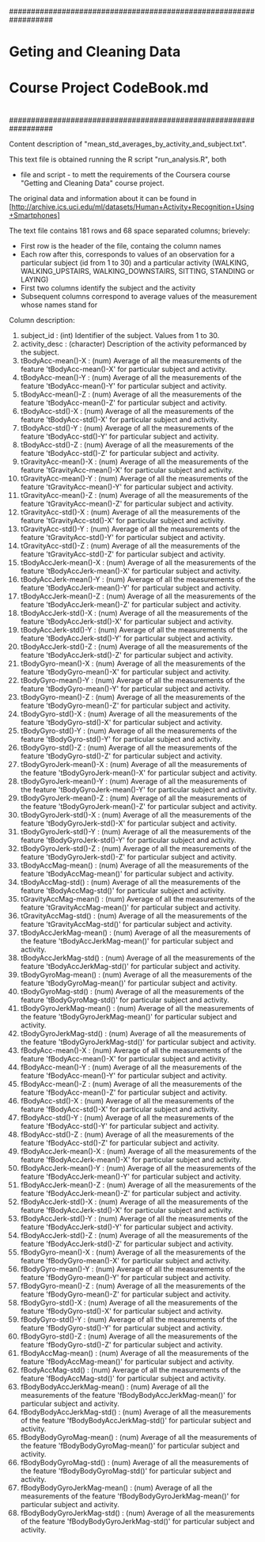 ##################################################################
#
# Geting and Cleaning Data
#
# Course Project CodeBook.md
#
##################################################################

Content description of "mean_std_averages_by_activity_and_subject.txt".

This text file is obtained running the R script "run_analysis.R", both 
- file and script - to mett the requirements of the Coursera course 
"Getting and Cleaning Data" course project.

The original data and information about it can be found in [http://archive.ics.uci.edu/ml/datasets/Human+Activity+Recognition+Using+Smartphones]

The text file contains 181 rows and 68 space separated columns; brievely:
- First row is the header of the file, containg the column names
- Each row after this, corresponds to values of an observation for a particular 
subject (id from 1 to 30) and a particular activity (WALKING, WALKING_UPSTAIRS, 
WALKING_DOWNSTAIRS, SITTING, STANDING or LAYING)
- First two columns identify the  subject and the activity
- Subsequent columns correspond to average values of the measurement whose names
stand for

Column description:

1. subject_id : (int) Identifier of the subject. Values from 1 to 30.
2. activity_desc : (character) Description of the activity peformanced by the subject.
3. tBodyAcc-mean()-X : (num) Average of all the measurements of the feature 'tBodyAcc-mean()-X' for particular subject and activity.
4. tBodyAcc-mean()-Y : (num) Average of all the measurements of the feature 'tBodyAcc-mean()-Y' for particular subject and activity.
5. tBodyAcc-mean()-Z : (num) Average of all the measurements of the feature 'tBodyAcc-mean()-Z' for particular subject and activity.
6. tBodyAcc-std()-X : (num) Average of all the measurements of the feature 'tBodyAcc-std()-X' for particular subject and activity.
7. tBodyAcc-std()-Y : (num) Average of all the measurements of the feature 'tBodyAcc-std()-Y' for particular subject and activity.
8. tBodyAcc-std()-Z : (num) Average of all the measurements of the feature 'tBodyAcc-std()-Z' for particular subject and activity.
9. tGravityAcc-mean()-X : (num) Average of all the measurements of the feature 'tGravityAcc-mean()-X' for particular subject and activity.
10. tGravityAcc-mean()-Y : (num) Average of all the measurements of the feature 'tGravityAcc-mean()-Y' for particular subject and activity.
11. tGravityAcc-mean()-Z : (num) Average of all the measurements of the feature 'tGravityAcc-mean()-Z' for particular subject and activity.
12. tGravityAcc-std()-X : (num) Average of all the measurements of the feature 'tGravityAcc-std()-X' for particular subject and activity.
13. tGravityAcc-std()-Y : (num) Average of all the measurements of the feature 'tGravityAcc-std()-Y' for particular subject and activity.
14. tGravityAcc-std()-Z : (num) Average of all the measurements of the feature 'tGravityAcc-std()-Z' for particular subject and activity.
15. tBodyAccJerk-mean()-X : (num) Average of all the measurements of the feature 'tBodyAccJerk-mean()-X' for particular subject and activity.
16. tBodyAccJerk-mean()-Y : (num) Average of all the measurements of the feature 'tBodyAccJerk-mean()-Y' for particular subject and activity.
17. tBodyAccJerk-mean()-Z : (num) Average of all the measurements of the feature 'tBodyAccJerk-mean()-Z' for particular subject and activity.
18. tBodyAccJerk-std()-X : (num) Average of all the measurements of the feature 'tBodyAccJerk-std()-X' for particular subject and activity.
19. tBodyAccJerk-std()-Y : (num) Average of all the measurements of the feature 'tBodyAccJerk-std()-Y' for particular subject and activity.
20. tBodyAccJerk-std()-Z : (num) Average of all the measurements of the feature 'tBodyAccJerk-std()-Z' for particular subject and activity.
21. tBodyGyro-mean()-X : (num) Average of all the measurements of the feature 'tBodyGyro-mean()-X' for particular subject and activity.
22. tBodyGyro-mean()-Y : (num) Average of all the measurements of the feature 'tBodyGyro-mean()-Y' for particular subject and activity.
23. tBodyGyro-mean()-Z : (num) Average of all the measurements of the feature 'tBodyGyro-mean()-Z' for particular subject and activity.
24. tBodyGyro-std()-X : (num) Average of all the measurements of the feature 'tBodyGyro-std()-X' for particular subject and activity.
25. tBodyGyro-std()-Y : (num) Average of all the measurements of the feature 'tBodyGyro-std()-Y' for particular subject and activity.
26. tBodyGyro-std()-Z : (num) Average of all the measurements of the feature 'tBodyGyro-std()-Z' for particular subject and activity.
27. tBodyGyroJerk-mean()-X : (num) Average of all the measurements of the feature 'tBodyGyroJerk-mean()-X' for particular subject and activity.
28. tBodyGyroJerk-mean()-Y : (num) Average of all the measurements of the feature 'tBodyGyroJerk-mean()-Y' for particular subject and activity.
29. tBodyGyroJerk-mean()-Z : (num) Average of all the measurements of the feature 'tBodyGyroJerk-mean()-Z' for particular subject and activity.
30. tBodyGyroJerk-std()-X : (num) Average of all the measurements of the feature 'tBodyGyroJerk-std()-X' for particular subject and activity.
31. tBodyGyroJerk-std()-Y : (num) Average of all the measurements of the feature 'tBodyGyroJerk-std()-Y' for particular subject and activity.
32. tBodyGyroJerk-std()-Z : (num) Average of all the measurements of the feature 'tBodyGyroJerk-std()-Z' for particular subject and activity.
33. tBodyAccMag-mean() : (num) Average of all the measurements of the feature 'tBodyAccMag-mean()' for particular subject and activity.
34. tBodyAccMag-std() : (num) Average of all the measurements of the feature 'tBodyAccMag-std()' for particular subject and activity.
35. tGravityAccMag-mean() : (num) Average of all the measurements of the feature 'tGravityAccMag-mean()' for particular subject and activity.
36. tGravityAccMag-std() : (num) Average of all the measurements of the feature 'tGravityAccMag-std()' for particular subject and activity.
37. tBodyAccJerkMag-mean() : (num) Average of all the measurements of the feature 'tBodyAccJerkMag-mean()' for particular subject and activity.
38. tBodyAccJerkMag-std() : (num) Average of all the measurements of the feature 'tBodyAccJerkMag-std()' for particular subject and activity.
39. tBodyGyroMag-mean() : (num) Average of all the measurements of the feature 'tBodyGyroMag-mean()' for particular subject and activity.
40. tBodyGyroMag-std() : (num) Average of all the measurements of the feature 'tBodyGyroMag-std()' for particular subject and activity.
41. tBodyGyroJerkMag-mean() : (num) Average of all the measurements of the feature 'tBodyGyroJerkMag-mean()' for particular subject and activity.
42. tBodyGyroJerkMag-std() : (num) Average of all the measurements of the feature 'tBodyGyroJerkMag-std()' for particular subject and activity.
43. fBodyAcc-mean()-X : (num) Average of all the measurements of the feature 'fBodyAcc-mean()-X' for particular subject and activity.
44. fBodyAcc-mean()-Y : (num) Average of all the measurements of the feature 'fBodyAcc-mean()-Y' for particular subject and activity.
45. fBodyAcc-mean()-Z : (num) Average of all the measurements of the feature 'fBodyAcc-mean()-Z' for particular subject and activity.
46. fBodyAcc-std()-X : (num) Average of all the measurements of the feature 'fBodyAcc-std()-X' for particular subject and activity.
47. fBodyAcc-std()-Y : (num) Average of all the measurements of the feature 'fBodyAcc-std()-Y' for particular subject and activity.
48. fBodyAcc-std()-Z : (num) Average of all the measurements of the feature 'fBodyAcc-std()-Z' for particular subject and activity.
49. fBodyAccJerk-mean()-X : (num) Average of all the measurements of the feature 'fBodyAccJerk-mean()-X' for particular subject and activity.
50. fBodyAccJerk-mean()-Y : (num) Average of all the measurements of the feature 'fBodyAccJerk-mean()-Y' for particular subject and activity.
51. fBodyAccJerk-mean()-Z : (num) Average of all the measurements of the feature 'fBodyAccJerk-mean()-Z' for particular subject and activity.
52. fBodyAccJerk-std()-X : (num) Average of all the measurements of the feature 'fBodyAccJerk-std()-X' for particular subject and activity.
53. fBodyAccJerk-std()-Y : (num) Average of all the measurements of the feature 'fBodyAccJerk-std()-Y' for particular subject and activity.
54. fBodyAccJerk-std()-Z : (num) Average of all the measurements of the feature 'fBodyAccJerk-std()-Z' for particular subject and activity.
55. fBodyGyro-mean()-X : (num) Average of all the measurements of the feature 'fBodyGyro-mean()-X' for particular subject and activity.
56. fBodyGyro-mean()-Y : (num) Average of all the measurements of the feature 'fBodyGyro-mean()-Y' for particular subject and activity.
57. fBodyGyro-mean()-Z : (num) Average of all the measurements of the feature 'fBodyGyro-mean()-Z' for particular subject and activity.
58. fBodyGyro-std()-X : (num) Average of all the measurements of the feature 'fBodyGyro-std()-X' for particular subject and activity.
59. fBodyGyro-std()-Y : (num) Average of all the measurements of the feature 'fBodyGyro-std()-Y' for particular subject and activity.
60. fBodyGyro-std()-Z : (num) Average of all the measurements of the feature 'fBodyGyro-std()-Z' for particular subject and activity.
61. fBodyAccMag-mean() : (num) Average of all the measurements of the feature 'fBodyAccMag-mean()' for particular subject and activity.
62. fBodyAccMag-std() : (num) Average of all the measurements of the feature 'fBodyAccMag-std()' for particular subject and activity.
63. fBodyBodyAccJerkMag-mean() : (num) Average of all the measurements of the feature 'fBodyBodyAccJerkMag-mean()' for particular subject and activity.
64. fBodyBodyAccJerkMag-std() : (num) Average of all the measurements of the feature 'fBodyBodyAccJerkMag-std()' for particular subject and activity.
65. fBodyBodyGyroMag-mean() : (num) Average of all the measurements of the feature 'fBodyBodyGyroMag-mean()' for particular subject and activity.
66. fBodyBodyGyroMag-std() : (num) Average of all the measurements of the feature 'fBodyBodyGyroMag-std()' for particular subject and activity.
67. fBodyBodyGyroJerkMag-mean() : (num) Average of all the measurements of the feature 'fBodyBodyGyroJerkMag-mean()' for particular subject and activity.
68. fBodyBodyGyroJerkMag-std() : (num) Average of all the measurements of the feature 'fBodyBodyGyroJerkMag-std()' for particular subject and activity.
